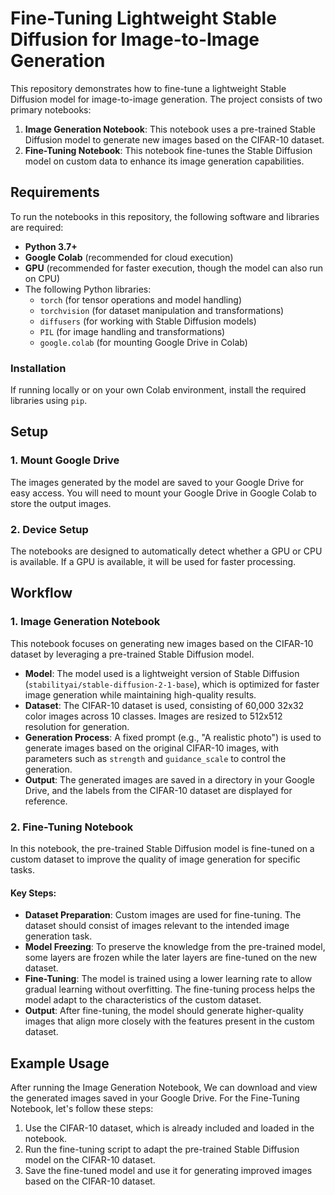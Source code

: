 # Fine-Tuning Lightweight Stable Diffusion for Image-to-Image Generation

This repository demonstrates how to fine-tune a lightweight Stable Diffusion model for image-to-image generation. The project consists of two primary notebooks:

1. **Image Generation Notebook**: This notebook uses a pre-trained Stable Diffusion model to generate new images based on the CIFAR-10 dataset.
2. **Fine-Tuning Notebook**: This notebook fine-tunes the Stable Diffusion model on custom data to enhance its image generation capabilities.

## Requirements

To run the notebooks in this repository, the following software and libraries are required:

- **Python 3.7+**
- **Google Colab** (recommended for cloud execution)
- **GPU** (recommended for faster execution, though the model can also run on CPU)
- The following Python libraries:
  - `torch` (for tensor operations and model handling)
  - `torchvision` (for dataset manipulation and transformations)
  - `diffusers` (for working with Stable Diffusion models)
  - `PIL` (for image handling and transformations)
  - `google.colab` (for mounting Google Drive in Colab)

### Installation

If running locally or on your own Colab environment, install the required libraries using `pip`.

## Setup

### 1. Mount Google Drive

The images generated by the model are saved to your Google Drive for easy access. You will need to mount your Google Drive in Google Colab to store the output images.

### 2. Device Setup

The notebooks are designed to automatically detect whether a GPU or CPU is available. If a GPU is available, it will be used for faster processing.

## Workflow

### 1. Image Generation Notebook

This notebook focuses on generating new images based on the CIFAR-10 dataset by leveraging a pre-trained Stable Diffusion model.

- **Model**: The model used is a lightweight version of Stable Diffusion (`stabilityai/stable-diffusion-2-1-base`), which is optimized for faster image generation while maintaining high-quality results.
- **Dataset**: The CIFAR-10 dataset is used, consisting of 60,000 32x32 color images across 10 classes. Images are resized to 512x512 resolution for generation.
- **Generation Process**: A fixed prompt (e.g., "A realistic photo") is used to generate images based on the original CIFAR-10 images, with parameters such as `strength` and `guidance_scale` to control the generation.
- **Output**: The generated images are saved in a directory in your Google Drive, and the labels from the CIFAR-10 dataset are displayed for reference.

### 2. Fine-Tuning Notebook

In this notebook, the pre-trained Stable Diffusion model is fine-tuned on a custom dataset to improve the quality of image generation for specific tasks.

#### Key Steps:

- **Dataset Preparation**: Custom images are used for fine-tuning. The dataset should consist of images relevant to the intended image generation task.
- **Model Freezing**: To preserve the knowledge from the pre-trained model, some layers are frozen while the later layers are fine-tuned on the new dataset.
- **Fine-Tuning**: The model is trained using a lower learning rate to allow gradual learning without overfitting. The fine-tuning process helps the model adapt to the characteristics of the custom dataset.
- **Output**: After fine-tuning, the model should generate higher-quality images that align more closely with the features present in the custom dataset.

## Example Usage

After running the Image Generation Notebook, We can download and view the generated images saved in your Google Drive. 
For the Fine-Tuning Notebook, let's follow these steps:

1. Use the CIFAR-10 dataset, which is already included and loaded in the notebook.
2. Run the fine-tuning script to adapt the pre-trained Stable Diffusion model on the CIFAR-10 dataset.
3. Save the fine-tuned model and use it for generating improved images based on the CIFAR-10 dataset.



